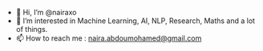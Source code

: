 - 👋 Hi, I’m @nairaxo
- 👀 I’m interested in Machine Learning, AI, NLP, Research, Maths and a lot of things.
- 📫 How to reach me : naira.abdoumohamed@gmail.com

<!---
nairaxo/nairaxo is a ✨ special ✨ repository because its `README.md` (this file) appears on your GitHub profile.
You can click the Preview link to take a look at your changes.
--->
